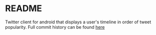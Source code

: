 # README #

Twitter client for android that displays a user's timeline in order of tweet popularity. Full commit history can be found [here](https://bitbucket.org/gabriel-richardson/chatter/)
